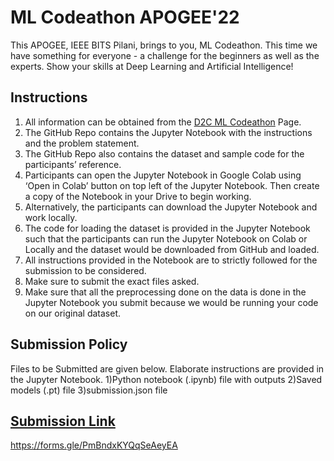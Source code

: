 # ML Codeathon APOGEE'22
This APOGEE, IEEE BITS Pilani, brings to you, ML Codeathon. This time we have something for everyone - a challenge for the beginners as well as the experts. Show your skills at Deep Learning and Artificial Intelligence!

## Instructions
1) All information can be obtained from the [D2C ML Codeathon](https://dare2compete.com/hackathon/ml-codeathon-apogee-bits-pilani-the-encrypted-dimension-birla-institute-of-technology-science-bits-pilani-276100) Page.
2) The GitHub Repo contains the Jupyter Notebook with the instructions and the problem statement.
3) The GitHub Repo also contains the dataset and sample code for the participants’ reference.
4) Participants can open the Jupyter Notebook in Google Colab using ‘Open in Colab’ button on top left of the Jupyter Notebook. Then create a copy of the Notebook in your Drive to begin working.
5) Alternatively, the participants can download the Jupyter Notebook and work locally.
6) The code for loading the dataset is provided in the Jupyter Notebook such that the participants can run the Jupyter Notebook on Colab or Locally and the dataset would be downloaded from GitHub and loaded. 
7) All instructions provided in the Notebook are to strictly followed for the submission to be considered.
8) Make sure to submit the exact files asked. 
9) Make sure that all the preprocessing done on the data is done in the Jupyter Notebook you submit because we would be running your code on our original dataset.

## Submission Policy
Files to be Submitted are given below. Elaborate instructions are provided in the Jupyter Notebook.
1)Python notebook (.ipynb) file with outputs
2)Saved models (.pt) file
3)submission.json file

## [Submission Link](https://forms.gle/PmBndxKYQqSeAeyEA)
https://forms.gle/PmBndxKYQqSeAeyEA
